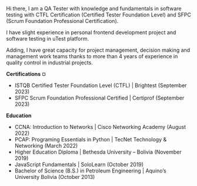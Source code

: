 Hi there, I am a QA Tester with knowledge and fundamentals in software testing with CTFL Certification (Certified Tester Foundation Level) and SFPC (Scrum Foundation Professional Certification). 

I have slight experience in personal frontend development project and software testing in uTest platform.  

Adding, I have great capacity for project management, decision making and management work teams thanks to more than 4 years of experience in quality control in industrial projects. 

**Certifications** ¤

- ISTQB Certified Tester Foundation Level (CTFL) | Brightest (September 2023) 
- SFPC Scrum Foundation Professional Certified | Certiprof (September 2023) 

**Education**

- CCNA: Introduction to Networks | Cisco Networking Academy (August 2022) 
- PCAP: Programing Essentials in Python | TecNet Technology & Networking (March 2022) 
- Higher Education Diploma | Bethesda University – Bolivia (November 2019) 
- JavaScript Fundamentals | SoloLearn (October 2019) 
- Bachelor of Science (B.S.) in Petroleum Engineering | Aquino’s University Bolivia (October 2013)

<!--
**romerotitosamuel/romerotitosamuel** is a ✨ _special_ ✨ repository because its `README.md` (this file) appears on your GitHub profile.

Here are some ideas to get you started:

- 🔭 I’m currently working on ...
- 🌱 I’m currently learning ...
- 👯 I’m looking to collaborate on ...
- 🤔 I’m looking for help with ...
- 💬 Ask me about ...
- 📫 How to reach me: ...
- 😄 Pronouns: ...
- ⚡ Fun fact: ...
-->
